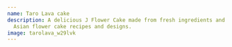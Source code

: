 ```yaml
---
name: Taro Lava cake
description: A delicious J Flower Cake made from fresh ingredients and original
  Asian flower cake recipes and designs.
image: tarolava_w29lvk
---
```

